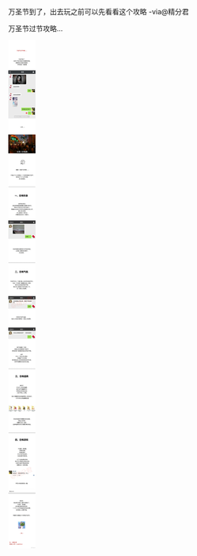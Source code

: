 万圣节到了，出去玩之前可以先看看这个攻略 -via@精分君

万圣节过节攻略...

![78adf5cf3619426ea874a3d4ce3bda7f.jpg](https://raw.githubusercontent.com/wxlzmt/cdn1/master/ext/qw/groups/30112/78adf5cf3619426ea874a3d4ce3bda7f.jpg)
